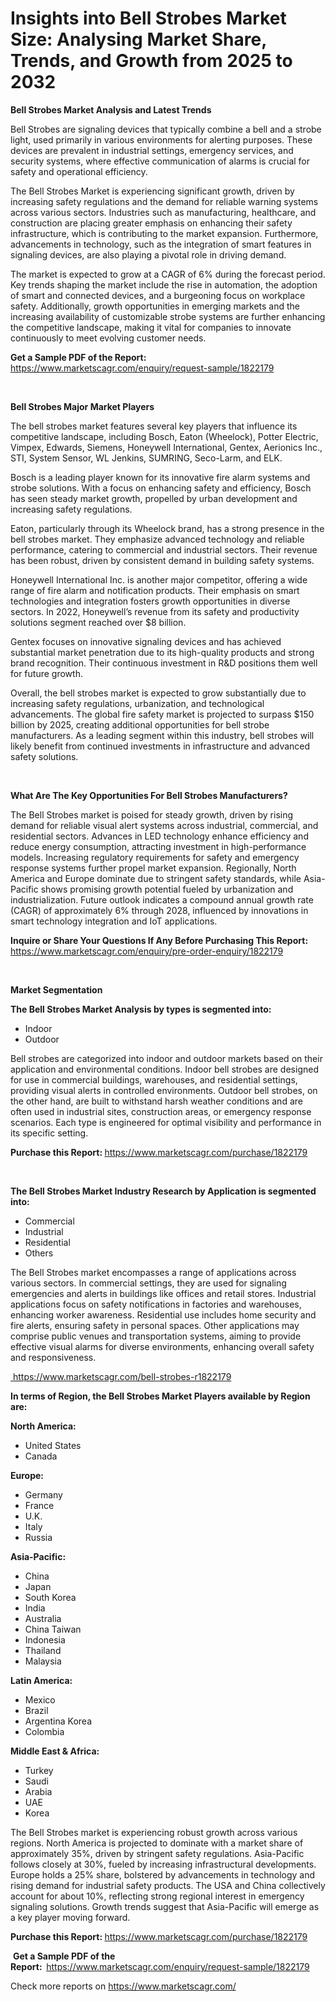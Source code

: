 <p><h1>Insights into Bell Strobes Market Size: Analysing Market Share, Trends, and Growth from 2025 to 2032</h1></p><p><strong>Bell Strobes Market Analysis and Latest Trends</strong></p>
<p><p>Bell Strobes are signaling devices that typically combine a bell and a strobe light, used primarily in various environments for alerting purposes. These devices are prevalent in industrial settings, emergency services, and security systems, where effective communication of alarms is crucial for safety and operational efficiency.</p><p>The Bell Strobes Market is experiencing significant growth, driven by increasing safety regulations and the demand for reliable warning systems across various sectors. Industries such as manufacturing, healthcare, and construction are placing greater emphasis on enhancing their safety infrastructure, which is contributing to the market expansion. Furthermore, advancements in technology, such as the integration of smart features in signaling devices, are also playing a pivotal role in driving demand.</p><p>The market is expected to grow at a CAGR of 6% during the forecast period. Key trends shaping the market include the rise in automation, the adoption of smart and connected devices, and a burgeoning focus on workplace safety. Additionally, growth opportunities in emerging markets and the increasing availability of customizable strobe systems are further enhancing the competitive landscape, making it vital for companies to innovate continuously to meet evolving customer needs.</p></p>
<p><strong>Get a Sample PDF of the Report:&nbsp;</strong> <a href="https://www.marketscagr.com/enquiry/request-sample/1822179?utm_campaign=3555&utm_medium=2&utm_source=Github&utm_content=ia&utm_term=05042025&utm_id=bell-strobes">https://www.marketscagr.com/enquiry/request-sample/1822179</a></p>
<p>&nbsp;</p>
<p><strong>Bell Strobes Major Market Players</strong></p>
<p><p>The bell strobes market features several key players that influence its competitive landscape, including Bosch, Eaton (Wheelock), Potter Electric, Vimpex, Edwards, Siemens, Honeywell International, Gentex, Aerionics Inc., STI, System Sensor, WL Jenkins, SUMRING, Seco-Larm, and ELK.</p><p>Bosch is a leading player known for its innovative fire alarm systems and strobe solutions. With a focus on enhancing safety and efficiency, Bosch has seen steady market growth, propelled by urban development and increasing safety regulations.</p><p>Eaton, particularly through its Wheelock brand, has a strong presence in the bell strobes market. They emphasize advanced technology and reliable performance, catering to commercial and industrial sectors. Their revenue has been robust, driven by consistent demand in building safety systems.</p><p>Honeywell International Inc. is another major competitor, offering a wide range of fire alarm and notification products. Their emphasis on smart technologies and integration fosters growth opportunities in diverse sectors. In 2022, Honeywell’s revenue from its safety and productivity solutions segment reached over $8 billion.</p><p>Gentex focuses on innovative signaling devices and has achieved substantial market penetration due to its high-quality products and strong brand recognition. Their continuous investment in R&D positions them well for future growth.</p><p>Overall, the bell strobes market is expected to grow substantially due to increasing safety regulations, urbanization, and technological advancements. The global fire safety market is projected to surpass $150 billion by 2025, creating additional opportunities for bell strobe manufacturers. As a leading segment within this industry, bell strobes will likely benefit from continued investments in infrastructure and advanced safety solutions.</p></p>
<p>&nbsp;</p>
<p><strong>What Are The Key Opportunities For Bell Strobes Manufacturers?</strong></p>
<p><p>The Bell Strobes market is poised for steady growth, driven by rising demand for reliable visual alert systems across industrial, commercial, and residential sectors. Advances in LED technology enhance efficiency and reduce energy consumption, attracting investment in high-performance models. Increasing regulatory requirements for safety and emergency response systems further propel market expansion. Regionally, North America and Europe dominate due to stringent safety standards, while Asia-Pacific shows promising growth potential fueled by urbanization and industrialization. Future outlook indicates a compound annual growth rate (CAGR) of approximately 6% through 2028, influenced by innovations in smart technology integration and IoT applications.</p></p>
<p><strong>Inquire or Share Your Questions If Any Before Purchasing This Report:</strong> <a href="https://www.marketscagr.com/enquiry/pre-order-enquiry/1822179?utm_campaign=3555&utm_medium=2&utm_source=Github&utm_content=ia&utm_term=05042025&utm_id=bell-strobes">https://www.marketscagr.com/enquiry/pre-order-enquiry/1822179</a></p>
<p>&nbsp;</p>
<p><strong>Market Segmentation</strong></p>
<p><strong>The Bell Strobes Market Analysis by types is segmented into:</strong></p>
<p><ul><li>Indoor</li><li>Outdoor</li></ul></p>
<p><p>Bell strobes are categorized into indoor and outdoor markets based on their application and environmental conditions. Indoor bell strobes are designed for use in commercial buildings, warehouses, and residential settings, providing visual alerts in controlled environments. Outdoor bell strobes, on the other hand, are built to withstand harsh weather conditions and are often used in industrial sites, construction areas, or emergency response scenarios. Each type is engineered for optimal visibility and performance in its specific setting.</p></p>
<p><strong>Purchase this Report:&nbsp;</strong><a href="https://www.marketscagr.com/purchase/1822179?utm_campaign=3555&utm_medium=2&utm_source=Github&utm_content=ia&utm_term=05042025&utm_id=bell-strobes">https://www.marketscagr.com/purchase/1822179</a></p>
<p>&nbsp;</p>
<p><strong>The Bell Strobes Market Industry Research by Application is segmented into:</strong></p>
<p><ul><li>Commercial</li><li>Industrial</li><li>Residential</li><li>Others</li></ul></p>
<p><p>The Bell Strobes market encompasses a range of applications across various sectors. In commercial settings, they are used for signaling emergencies and alerts in buildings like offices and retail stores. Industrial applications focus on safety notifications in factories and warehouses, enhancing worker awareness. Residential use includes home security and fire alerts, ensuring safety in personal spaces. Other applications may comprise public venues and transportation systems, aiming to provide effective visual alarms for diverse environments, enhancing overall safety and responsiveness.</p></p>
<p><a href="https://www.marketscagr.com/bell-strobes-r1822179?utm_campaign=3555&utm_medium=2&utm_source=Github&utm_content=ia&utm_term=05042025&utm_id=bell-strobes">&nbsp;https://www.marketscagr.com/bell-strobes-r1822179</a></p>
<p><strong>In terms of Region, the Bell Strobes Market Players available by Region are:</strong></p>
<p>
    <p> <strong> North America: </strong>
        <ul>
            <li>United States</li>
            <li>Canada</li>
        </ul>
        </p> 
    <p> <strong> Europe: </strong>
        <ul>
            <li>Germany</li>
            <li>France</li>
            <li>U.K.</li>
            <li>Italy</li>
            <li>Russia</li>
        </ul>
        </p> 
    <p> <strong> Asia-Pacific: </strong>
        <ul>
            <li>China</li>
            <li>Japan</li>
            <li>South Korea</li>
            <li>India</li>
            <li>Australia</li>
            <li>China Taiwan</li>
            <li>Indonesia</li>
            <li>Thailand</li>
            <li>Malaysia</li>
        </ul>
        </p> 
    <p> <strong> Latin America: </strong>
        <ul>
            <li>Mexico</li>
            <li>Brazil</li>
            <li>Argentina Korea</li>
            <li>Colombia</li>
        </ul>
        </p> 
    <p> <strong> Middle East & Africa: </strong>
        <ul>
            <li>Turkey</li>
            <li>Saudi</li>
            <li>Arabia</li>
            <li>UAE</li>
            <li>Korea</li>
        </ul>
    </p>
    </p>
<p><p>The Bell Strobes market is experiencing robust growth across various regions. North America is projected to dominate with a market share of approximately 35%, driven by stringent safety regulations. Asia-Pacific follows closely at 30%, fueled by increasing infrastructural developments. Europe holds a 25% share, bolstered by advancements in technology and rising demand for industrial safety products. The USA and China collectively account for about 10%, reflecting strong regional interest in emergency signaling solutions. Growth trends suggest that Asia-Pacific will emerge as a key player moving forward.</p></p>
<p><strong>Purchase this Report: </strong><a href="https://www.marketscagr.com/purchase/1822179?utm_campaign=3555&utm_medium=2&utm_source=Github&utm_content=ia&utm_term=05042025&utm_id=bell-strobes">https://www.marketscagr.com/purchase/1822179</a></p>
<p>&nbsp;<strong>Get a Sample PDF of the Report:&nbsp;&nbsp;</strong><a href="https://www.marketscagr.com/enquiry/request-sample/1822179?utm_campaign=3555&utm_medium=2&utm_source=Github&utm_content=ia&utm_term=05042025&utm_id=bell-strobes">https://www.marketscagr.com/enquiry/request-sample/1822179</a></p>
<p><strong></strong></p>
<p>Check more reports on <a href="https://www.marketscagr.com/?utm_campaign=3555&utm_medium=2&utm_source=Github&utm_content=ia&utm_term=05042025&utm_id=bell-strobes">https://www.marketscagr.com/</a></p>